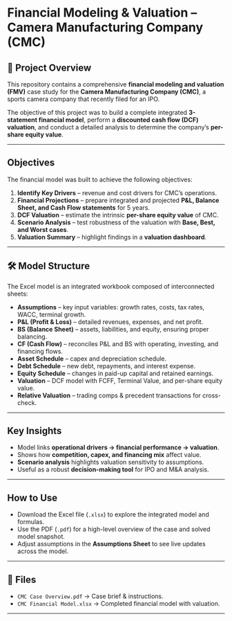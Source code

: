 # Financial Modeling & Valuation – Camera Manufacturing Company (CMC)

## 📝 Project Overview
This repository contains a comprehensive **financial modeling and valuation (FMV)** case study for the **Camera Manufacturing Company (CMC)**, a sports camera company that recently filed for an IPO.  

The objective of this project was to build a complete integrated **3-statement financial model**, perform a **discounted cash flow (DCF) valuation**, and conduct a detailed analysis to determine the company’s **per-share equity value**.

---

##  Objectives
The financial model was built to achieve the following objectives:

1. **Identify Key Drivers** – revenue and cost drivers for CMC’s operations.  
2. **Financial Projections** – prepare integrated and projected **P&L, Balance Sheet, and Cash Flow statements** for 5 years.  
3. **DCF Valuation** – estimate the intrinsic **per-share equity value** of CMC.  
4. **Scenario Analysis** – test robustness of the valuation with **Base, Best, and Worst cases**.  
5. **Valuation Summary** – highlight findings in a **valuation dashboard**.  

---

## 🛠 Model Structure
The Excel model is an integrated workbook composed of interconnected sheets:

- **Assumptions** – key input variables: growth rates, costs, tax rates, WACC, terminal growth.  
- **P&L (Profit & Loss)** – detailed revenues, expenses, and net profit.  
- **BS (Balance Sheet)** – assets, liabilities, and equity, ensuring proper balancing.  
- **CF (Cash Flow)** – reconciles P&L and BS with operating, investing, and financing flows.  
- **Asset Schedule** – capex and depreciation schedule.  
- **Debt Schedule** – new debt, repayments, and interest expense.  
- **Equity Schedule** – changes in paid-up capital and retained earnings.  
- **Valuation** – DCF model with FCFF, Terminal Value, and per-share equity value.  
- **Relative Valuation** – trading comps & precedent transactions for cross-check.  

---

##  Key Insights
- Model links **operational drivers → financial performance → valuation**.  
- Shows how **competition, capex, and financing mix** affect value.  
- **Scenario analysis** highlights valuation sensitivity to assumptions.  
- Useful as a robust **decision-making tool** for IPO and M&A analysis.  

---

##  How to Use
- Download the Excel file (`.xlsx`) to explore the integrated model and formulas.  
- Use the PDF (`.pdf`) for a high-level overview of the case and solved model snapshot.  
- Adjust assumptions in the **Assumptions Sheet** to see live updates across the model.  

---

## 📂 Files
- `CMC Case Overview.pdf` → Case brief & instructions.  
- `CMC Financial Model.xlsx` → Completed financial model with valuation.  

---
